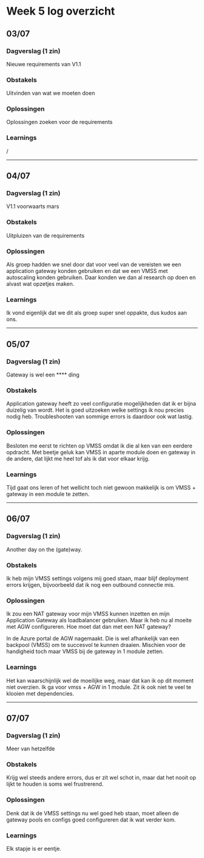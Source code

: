 # Week 5 log overzicht

## 03/07 

### Dagverslag (1 zin)
Nieuwe requirements van V1.1

### Obstakels
Uitvinden van wat we moeten doen

### Oplossingen
Oplossingen zoeken voor de requirements

### Learnings
/

____

## 04/07

### Dagverslag (1 zin)
V1.1 voorwaarts mars

### Obstakels
Uitpluizen van de requirements

### Oplossingen
Als groep hadden we snel door dat voor veel van de vereisten we een application gateway konden gebruiken en dat we een VMSS met autoscaling konden gebruiken. Daar konden we dan al research op doen en alvast wat opzetjes maken.

### Learnings
Ik vond eigenlijk dat we dit als groep super snel oppakte, dus kudos aan ons. 
____

## 05/07


### Dagverslag (1 zin)
Gateway is wel een **** ding 

### Obstakels
Application gateway heeft zo veel configuratie mogelijkheden dat ik er bijna duizelig van wordt. Het is goed uitzoeken welke settings ik nou precies nodig heb. Troubleshooten van sommige errors is daardoor ook wat lastig. 

### Oplossingen
Besloten me eerst te richten op VMSS omdat ik die al ken van een eerdere opdracht. Met beetje geluk kan VMSS in aparte module doen en gateway in de andere, dat lijkt me heel tof als ik dat voor elkaar krijg. 

### Learnings
Tijd gaat ons leren of het wellicht toch niet gewoon makkelijk is om VMSS + gateway in een module te zetten.
____

## 06/07

### Dagverslag (1 zin)
Another day on the (gate)way.

### Obstakels
Ik heb mijn VMSS settings volgens mij goed staan, maar blijf deployment errors krijgen, bijvoorbeeld dat ik nog een outbound connectie mis.  

### Oplossingen
Ik zou een NAT gateway voor mijn VMSS kunnen inzetten en mijn Application Gateway als loadbalancer gebruiken. Maar ik heb nu al moeite met AGW configureren. Hoe moet dat dan met een NAT gateway? 

In de Azure portal de AGW nagemaakt. Die is wel afhankelijk van een backpool (VMSS) om te succesvol te kunnen draaien. Mischien voor de handigheid toch maar VMSS bij de gateway in 1 module zetten.  

### Learnings
Het kan waarschijnlijk wel de moeilijke weg, maar dat kan ik op dit moment niet overzien. Ik ga voor vmss + AGW in 1 module. Zit ik ook niet te veel te klooien met dependencies. 
____

## 07/07 

### Dagverslag (1 zin)
Meer van hetzelfde

### Obstakels
Krijg wel steeds andere errors, dus er zit wel schot in, maar dat het nooit op lijkt te houden is soms wel frustrerend. 

### Oplossingen
Denk dat ik de VMSS settings nu wel goed heb staan, moet alleen de gateway pools en configs goed configureren dat ik wat verder kom. 

### Learnings
Elk stapje is er eentje. 